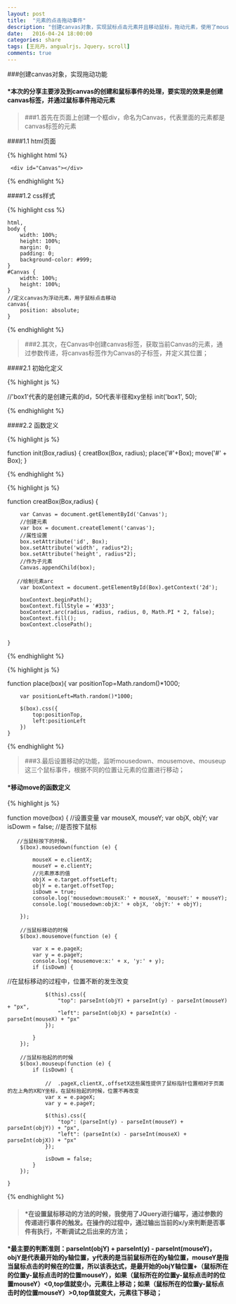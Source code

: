 ```yaml
---
layout: post
title:  "元素的点击拖动事件"
description: "创建canvas对象，实现鼠标点击元素并且移动鼠标，拖动元素，使用了mousedown、mousemove、mouseup事件"
date:   2016-04-24 18:00:00
categories: share
tags: [王兆丹，angualrjs，Jquery，scroll]
comments: true
---
```




###创建canvas对象，实现拖动功能
#### *本次的分享主要涉及到canvas的创建和鼠标事件的处理，要实现的效果是创建canvas标签，并通过鼠标事件拖动元素


>###1.首先在页面上创建一个框div，命名为Canvas，代表里面的元素都是canvas标签的元素

####1.1 html页面

{% highlight html %}

	 <div id="Canvas"></div>
   
{% endhighlight %}


####1.2 css样式

{% highlight css %}

    html,
    body {
        width: 100%;
        height: 100%;
        margin: 0;
        padding: 0;
        background-color: #999;
    }
    #Canvas {
        width: 100%;
        height: 100%;
    }
    //定义canvas为浮动元素，用于鼠标点击移动
    canvas{
        position: absolute;
    }
    
{% endhighlight %}





>###2.其次，在Canvas中创建canvas标签，获取当前Canvas的元素，通过参数传递，将canvas标签作为Canvas的子标签，并定义其位置；

####2.1  初始化定义

{% highlight js %}

//'box1'代表的是创建元素的id，50代表半径和xy坐标
init('box1', 50);

    
{% endhighlight %}

####2.2 函数定义


{% highlight js %}

  function init(Box,radius) {
        creatBox(Box, radius);
        place('#'+Box);
        move('#' + Box);
    }
    
{% endhighlight %}

{% highlight js %}

 function creatBox(Box,radius) {

        var Canvas = document.getElementById('Canvas');
        //创建元素
        var box = document.createElement('canvas');
        //属性设置
        box.setAttribute('id', Box);
        box.setAttribute('width', radius*2);
        box.setAttribute('height', radius*2);
        //作为子元素
        Canvas.appendChild(box);
       
       //绘制元素arc
        var boxContext = document.getElementById(Box).getContext('2d');

        boxContext.beginPath();
        boxContext.fillStyle = '#333';
        boxContext.arc(radius, radius, radius, 0, Math.PI * 2, false);
        boxContext.fill();
        boxContext.closePath();


    }
    
{% endhighlight %}

{% highlight js %}

function place(box){
       <!--//设置定位的top值和left，在页面位置随机出现-->
        var positionTop=Math.random()*1000;
        
        var positionLeft=Math.random()*1000;
        
        $(box).css({
            top:positionTop,
            left:positionLeft
        })
    }
    
{% endhighlight %}



>###3.最后设置移动的功能，监听mousedown、mousemove、mouseup这三个鼠标事件，根据不同的位置让元素的位置进行移动；


#### *移动move的函数定义
{% highlight js %}

 function move(box) {
        //设置变量
        var mouseX, mouseY;
        var objX, objY;
        var isDowm = false; //是否按下鼠标

       //当鼠标按下的时候，
        $(box).mousedown(function (e) {
    
            mouseX = e.clientX;
            mouseY = e.clientY;
            //元素原本的值
            objX = e.target.offsetLeft;
            objY = e.target.offsetTop;
            isDowm = true;
            console.log('mousedown:mouseX:' + mouseX, 'mouseY:' + mouseY);
            console.log('mousedown:objX:' + objX, 'objY:' + objY);

        });
        
        //当鼠标移动的时候
        $(box).mousemove(function (e) {
            
            var x = e.pageX;
            var y = e.pageY;
            console.log('mousemove:x:' + x, 'y:' + y);
            if (isDowm) {

//在鼠标移动的过程中，位置不断的发生改变

                $(this).css({
                    "top": parseInt(objY) + parseInt(y) - parseInt(mouseY) + "px",
                    "left": parseInt(objX) + parseInt(x) - parseInt(mouseX) + "px"
                });

            }
        });
        
        //当鼠标抬起的的时候
        $(box).mouseup(function (e) {
            if (isDowm) {

                //  .pageX,clientX,.offsetX这些属性提供了鼠标指针位置相对于页面的左上角的X和Y坐标，在鼠标抬起的时候，位置不再改变
                var x = e.pageX;
                var y = e.pageY;

                $(this).css({
                    "top": (parseInt(y) - parseInt(mouseY) + parseInt(objY)) + "px",
                    "left": (parseInt(x) - parseInt(mouseX) + parseInt(objX)) + "px"
                });

                isDowm = false;
            }
        });

    }
    
{% endhighlight %}


>#### *在设置鼠标移动的方法的时候，我使用了JQuery进行编写，通过参数的传递进行事件的触发。在操作的过程中，通过输出当前的x/y来判断是否事件有执行，不断调试之后出来的方法；

#### *最主要的判断准则：parseInt(objY) + parseInt(y) - parseInt(mouseY)，objY是代表最开始的y轴位置，y代表的是当前鼠标所在的y轴位置，mouseY是指当鼠标点击的时候在的位置，所以该表达式，是最开始的objY轴位置+（鼠标所在的位置y-鼠标点击时的位置mouseY），如果（鼠标所在的位置y-鼠标点击时的位置mouseY）<0,top值就变小，元素往上移动；如果（鼠标所在的位置y-鼠标点击时的位置mouseY）>0,top值就变大，元素往下移动；
